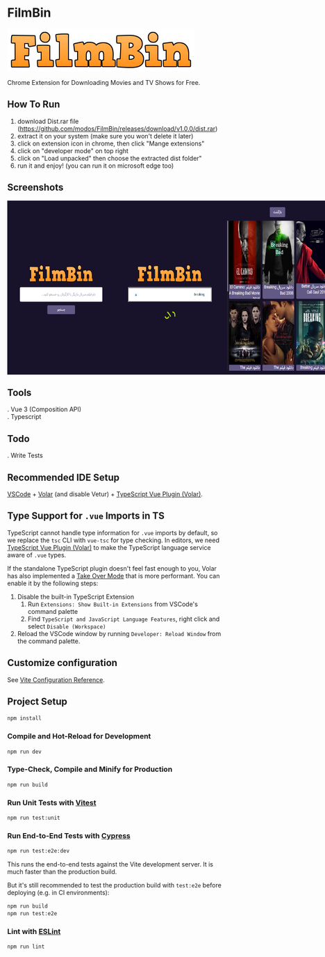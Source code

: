 # FilmBin

<img src="./src/assets/logo.png"/>

Chrome Extension for Downloading Movies and TV Shows for Free.

## How To Run
1. download Dist.rar file (https://github.com/modos/FilmBin/releases/download/v1.0.0/dist.rar)
2. extract it on your system (make sure you won't delete it later)
3. click on extension icon in chrome, then click "Mange extensions"
4. click on "developer mode" on top right
5. click on "Load unpacked" then choose the extracted dist folder"
6. run it and enjoy! (you can run it on microsoft edge too)

## Screenshots
<div style="display:flex">
    <img src="./img.png" width="250" height="400" alt=""/>
<img src="./img_1.png" width="250" height="400" alt=""/>
<img src="./img_2.png" width="250" height="400" alt=""/>
<img src="./img_4.png" width="250" height="400" alt=""/>
</div>

## Tools
. Vue 3 (Composition API)<br>
. Typescript

## Todo
. Write Tests

## Recommended IDE Setup

[VSCode](https://code.visualstudio.com/) + [Volar](https://marketplace.visualstudio.com/items?itemName=Vue.volar) (and disable Vetur) + [TypeScript Vue Plugin (Volar)](https://marketplace.visualstudio.com/items?itemName=Vue.vscode-typescript-vue-plugin).

## Type Support for `.vue` Imports in TS

TypeScript cannot handle type information for `.vue` imports by default, so we replace the `tsc` CLI with `vue-tsc` for type checking. In editors, we need [TypeScript Vue Plugin (Volar)](https://marketplace.visualstudio.com/items?itemName=Vue.vscode-typescript-vue-plugin) to make the TypeScript language service aware of `.vue` types.

If the standalone TypeScript plugin doesn't feel fast enough to you, Volar has also implemented a [Take Over Mode](https://github.com/johnsoncodehk/volar/discussions/471#discussioncomment-1361669) that is more performant. You can enable it by the following steps:

1. Disable the built-in TypeScript Extension
    1) Run `Extensions: Show Built-in Extensions` from VSCode's command palette
    2) Find `TypeScript and JavaScript Language Features`, right click and select `Disable (Workspace)`
2. Reload the VSCode window by running `Developer: Reload Window` from the command palette.

## Customize configuration

See [Vite Configuration Reference](https://vitejs.dev/config/).

## Project Setup

```sh
npm install
```

### Compile and Hot-Reload for Development

```sh
npm run dev
```

### Type-Check, Compile and Minify for Production

```sh
npm run build
```

### Run Unit Tests with [Vitest](https://vitest.dev/)

```sh
npm run test:unit
```

### Run End-to-End Tests with [Cypress](https://www.cypress.io/)

```sh
npm run test:e2e:dev
```

This runs the end-to-end tests against the Vite development server.
It is much faster than the production build.

But it's still recommended to test the production build with `test:e2e` before deploying (e.g. in CI environments):

```sh
npm run build
npm run test:e2e
```

### Lint with [ESLint](https://eslint.org/)

```sh
npm run lint
```
